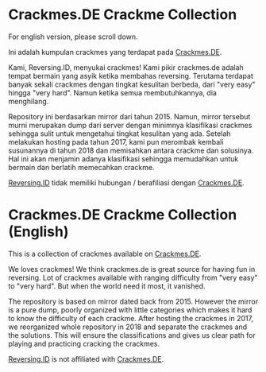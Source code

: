 # Crackmes.DE Crackme Collection

For english version, please scroll down.

Ini adalah kumpulan crackmes yang terdapat pada [Crackmes.DE](http://crackmes.de).

Kami, Reversing.ID, menyukai crackmes! Kami pikir crackmes.de adalah tempat bermain yang asyik ketika membahas reversing. Terutama terdapat banyak sekali crackmes dengan tingkat kesulitan berbeda, dari "very easy" hingga "very hard". Namun ketika semua membutuhkannya, dia menghilang.

Repository ini berdasarkan mirror dari tahun 2015. Namun, mirror tersebut murni merupakan dump dari server dengan minimnya klasifikasi crackmes sehingga sulit untuk mengetahui tingkat kesulitan yang ada. Setelah melakukan hosting pada tahun 2017, kami pun merombak kembali susunannya di tahun 2018 dan memisahkan antara crackme dan solusinya. Hal ini akan menjamin adanya klasifikasi sehingga memudahkan untuk bermain dan berlatih memecahkan crackme.

[Reversing.ID](http://reversing.id) tidak memiliki hubungan / berafiliasi dengan [Crackmes.DE](http://crackmes.de).


# Crackmes.DE Crackme Collection (English)

This is a collection of crackmes available on [Crackmes.DE](http://crackmes.de).

We loves crackmes! We think crackmes.de is great source for having fun in reversing. Lot of crackmes available with ranging difficulty from "very easy" to "very hard". But when the world need it most, it vanished.

The repository is based on mirror dated back from 2015. However the mirror is a pure dump, poorly organized with little categories which makes it hard to know the difficulty of each crackme. After hosting the crackmes in 2017, we reorganized whole repository in 2018 and separate the crackmes and the solutions. This will ensure the classifications and gives us clear path for playing and practicing cracking the crackmes.

[Reversing.ID](http://reversing.id) is not affiliated with [Crackmes.DE](http://crackmes.de).